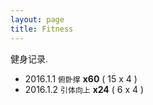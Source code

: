 ```yaml
---
layout: page
title: Fitness
---
```


健身记录.

- 2016.1.1 `俯卧撑` **x60** ( 15 x 4 )
- 2016.1.2 `引体向上` **x24** ( 6 x 4 )